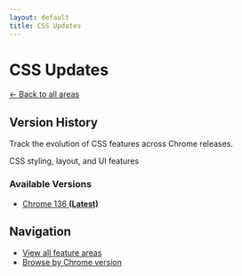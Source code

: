 ```yaml
---
layout: default
title: CSS Updates
---
```


# CSS Updates

[← Back to all areas](../)

## Version History

Track the evolution of CSS features across Chrome releases.

CSS styling, layout, and UI features

### Available Versions

- [Chrome 136 **(Latest)**](./chrome-136.html)

## Navigation

- [View all feature areas](../)
- [Browse by Chrome version](../../versions/)

